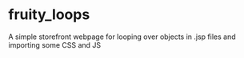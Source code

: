 # fruity_loops
A simple storefront webpage for looping over objects in .jsp files and importing some CSS and JS
